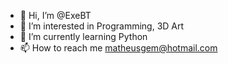 - 👋 Hi, I’m @ExeBT
- 👀 I’m interested in Programming, 3D Art
- 🌱 I’m currently learning Python
- 📫 How to reach me matheusgem@hotmail.com

<!---
ExeBT/ExeBT is a ✨ special ✨ repository because its `README.md` (this file) appears on your GitHub profile.
You can click the Preview link to take a look at your changes.
--->
